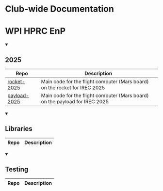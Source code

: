 # Club-wide Documentation

# WPI HPRC EnP

<details open>

<summary>

## 2025
  
</summary>
  
|Repo|Description|
|----|-----------|
|[rocket-2025](https://github.com/wpi-hprc/rocket-2025)|Main code for the flight computer (Mars board) on the rocket for IREC 2025|
|[payload-2025](https://github.com/wpi-hprc/payload-2025)|Main code for the flight computer (Mars board) on the payload for IREC 2025|
  
</details>

<details open>

<summary>

## Libraries
  
</summary>
  
|Repo|Description|
|----|-----------|

</details>

<details open>

<summary>

## Testing
  
</summary>
  
|Repo|Description|
|----|-----------|

</details>

